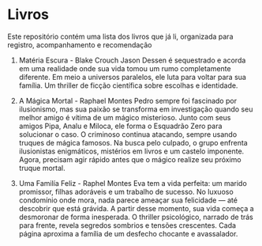 # Livros
Este repositório contém uma lista dos livros que já li, organizada para registro, acompanhamento e recomendação

1. Matéria Escura - Blake Crouch
Jason Dessen é sequestrado e acorda em uma realidade onde sua vida tomou um rumo completamente diferente. Em meio a universos paralelos, ele luta para voltar para sua família. Um thriller de ficção científica sobre escolhas e identidade.

2. A Mágica Mortal - Raphael Montes
Pedro sempre foi fascinado por ilusionismo, mas sua paixão se transforma em investigação quando seu melhor amigo é vítima de um mágico misterioso. Junto com seus amigos Pipa, Analu e Miloca, ele forma o Esquadrão Zero para solucionar o caso. O criminoso continua atacando, sempre usando truques de mágica famosos. Na busca pelo culpado, o grupo enfrenta ilusionistas enigmáticos, mistérios em livros e um castelo imponente. Agora, precisam agir rápido antes que o mágico realize seu próximo truque mortal.

3. Uma Familía Feliz - Raphel Montes
Eva tem a vida perfeita: um marido promissor, filhas adoráveis e um trabalho de sucesso. No luxuoso condomínio onde mora, nada parece ameaçar sua felicidade — até descobrir que está grávida. A partir desse momento, sua vida começa a desmoronar de forma inesperada. O thriller psicológico, narrado de trás para frente, revela segredos sombrios e tensões crescentes. Cada página aproxima a família de um desfecho chocante e avassalador.
